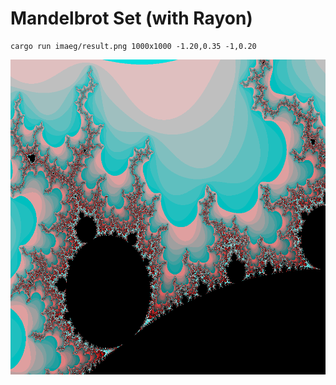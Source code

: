 Mandelbrot Set (with Rayon)
====

```
cargo run imaeg/result.png 1000x1000 -1.20,0.35 -1,0.20
```

![](./image/result.png)

